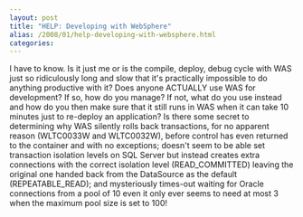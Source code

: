 ```yaml
---
layout: post
title: "HELP: Developing with WebSphere"
alias: /2008/01/help-developing-with-websphere.html
categories:
---
```

I have to know. Is it just me or is the compile, deploy, debug cycle with WAS just so ridiculously long and slow that it's practically impossible to do anything productive with it? Does anyone ACTUALLY use WAS for development? If so, how do you manage? If not, what do you use instead and how do you then make sure that it still runs in WAS when it can take 10 minutes just to re-deploy an application? Is there some secret to determining why WAS silently rolls back transactions, for no apparent reason (WLTC0033W and WLTC0032W), before control has even returned to the container and with no exceptions; doesn't seem to be able set transaction isolation levels on SQL Server but instead creates extra connections with the correct isolation level (READ_COMMITTED) leaving the original one handed back from the DataSource as the default (REPEATABLE_READ); and mysteriously times-out waiting for Oracle connections from a pool of 10 even it only ever seems to need at most 3 when the maximum pool size is set to 100!
